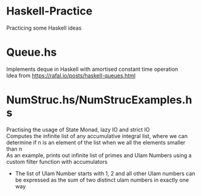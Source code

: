 # Haskell-Practice
Practicing some Haskell ideas

# Queue.hs
Implements deque in Haskell with amortised constant time operation  
Idea from https://rafal.io/posts/haskell-queues.html  

# NumStruc.hs/NumStrucExamples.hs
Practising the usage of State Monad, lazy IO and strict IO  
Computes the infinite list of any accumulative integral list, where we can determine if n is an element of the list when we all the elements smaller than n  
As an example, prints out infinite list of primes and Ulam Numbers using a custom filter function with accumulators  
* The list of Ulam Number starts with 1, 2 and all other Ulam numbers can be expressed as the sum of two distinct ulam numbers in exactly one way  
